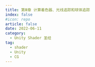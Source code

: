 ```yaml
---
title: 第Ⅲ章 计算着色器、光线追踪和球体追踪
index: false
#icon: repo
article: false
date: 2022-06-11
category:
  - Unity Shader 圣经
tag:
  - shader
  - Unity
  - CG
---
```


<!-- more -->
<AutoCatalog />
